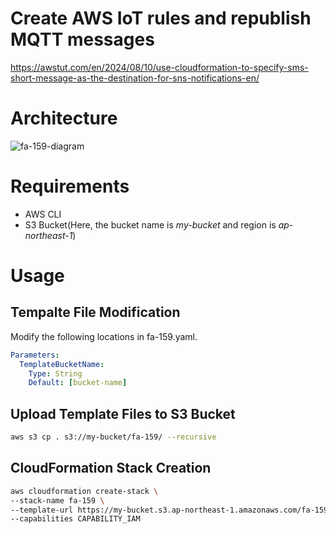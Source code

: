 # Create AWS IoT rules and republish MQTT messages

https://awstut.com/en/2024/08/10/use-cloudformation-to-specify-sms-short-message-as-the-destination-for-sns-notifications-en/

# Architecture

![fa-159-diagram](https://github.com/user-attachments/assets/fe291df0-d096-4114-98e2-606b0b3e0ef6)

# Requirements

* AWS CLI
* S3 Bucket(Here, the bucket name is *my-bucket* and region is *ap-northeast-1*)

# Usage

## Tempalte File Modification

Modify the following locations in fa-159.yaml.

```yaml
Parameters:
  TemplateBucketName:
    Type: String
    Default: [bucket-name]
```

## Upload  Template Files to S3 Bucket

```bash
aws s3 cp . s3://my-bucket/fa-159/ --recursive
```

## CloudFormation Stack Creation

```bash
aws cloudformation create-stack \
--stack-name fa-159 \
--template-url https://my-bucket.s3.ap-northeast-1.amazonaws.com/fa-159/fa-159.yaml \
--capabilities CAPABILITY_IAM
```
